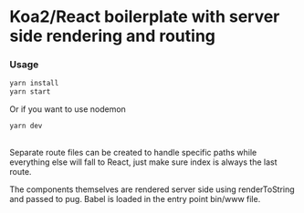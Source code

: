 # Koa2/React boilerplate with server side rendering and routing

### Usage

```JAVASCRIPT
yarn install
yarn start
```

Or if you want to use nodemon

```JAVASCRIPT
yarn dev
```

##

Separate route files can be created to handle specific paths while everything else will fall to React, just make sure index is always the last route.

The components themselves are rendered server side using renderToString and passed to pug. Babel is loaded in the entry point bin/www file.
